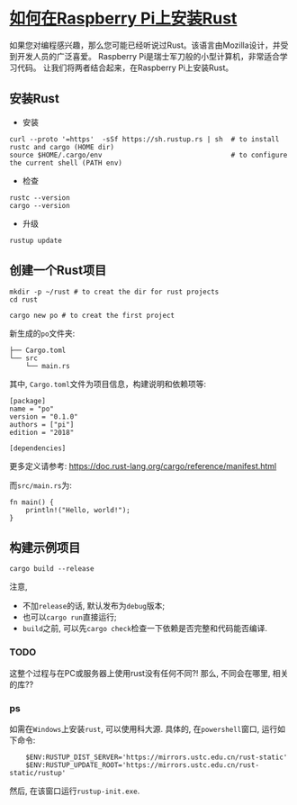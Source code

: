 # [如何在Raspberry Pi上安装Rust](https://www.makeuseof.com/tag/getting-started-rust-raspberry-pi/)

如果您对编程感兴趣，那么您可能已经听说过Rust。该语言由Mozilla设计，并受到开发人员的广泛喜爱。
Raspberry Pi是瑞士军刀般的小型计算机，非常适合学习代码。
让我们将两者结合起来，在Raspberry Pi上安装Rust。

## 安装Rust
- 安装
```
curl --proto '=https'  -sSf https://sh.rustup.rs | sh  # to install rustc and cargo (HOME dir)
source $HOME/.cargo/env                                # to configure the current shell (PATH env)
```

- 检查
```
rustc --version
cargo --version
```

- 升级
```
rustup update
```

## 创建一个Rust项目
```
mkdir -p ~/rust # to creat the dir for rust projects
cd rust

cargo new po # to creat the first project
```

新生成的`po`文件夹:
```
├── Cargo.toml
└── src
    └── main.rs
```

其中, `Cargo.toml`文件为项目信息，构建说明和依赖项等:
```
[package]
name = "po"
version = "0.1.0"
authors = ["pi"]
edition = "2018"

[dependencies]
```

更多定义请参考: https://doc.rust-lang.org/cargo/reference/manifest.html

而`src/main.rs`为:
```
fn main() {
    println!("Hello, world!");
}
```

## 构建示例项目
```
cargo build --release
```

注意,
- 不加`release`的话, 默认发布为`debug`版本;
- 也可以`cargo run`直接运行;
- `build`之前, 可以先`cargo check`检查一下依赖是否完整和代码能否编译.

### TODO
这整个过程与在PC或服务器上使用rust没有任何不同?!
那么, 不同会在哪里, 相关的库??

### ps
如需在`Windows`上安装`rust`, 可以使用科大源.
具体的, 在`powershell`窗口, 运行如下命令:
```
    $ENV:RUSTUP_DIST_SERVER='https://mirrors.ustc.edu.cn/rust-static'
    $ENV:RUSTUP_UPDATE_ROOT='https://mirrors.ustc.edu.cn/rust-static/rustup'
```
然后, 在该窗口运行`rustup-init.exe`.
